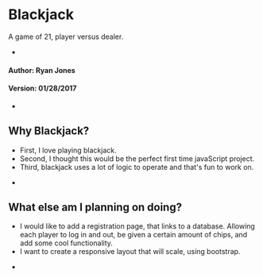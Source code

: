 # Blackjack
A game of 21, player versus dealer.

-
#### Author: Ryan Jones
#### Version: 01/28/2017

-
## Why Blackjack?
* First, I love playing blackjack. 
* Second, I thought this would be the perfect first time javaScript project.
* Third, blackjack uses a lot of logic to operate and that's fun to work on.

-
## What else am I planning on doing?
* I would like to add a registration page, that links to a database. Allowing each player to log in and out, be given a certain amount of chips, and add some cool functionality.
* I want to create a responsive layout that will scale, using bootstrap.

-


